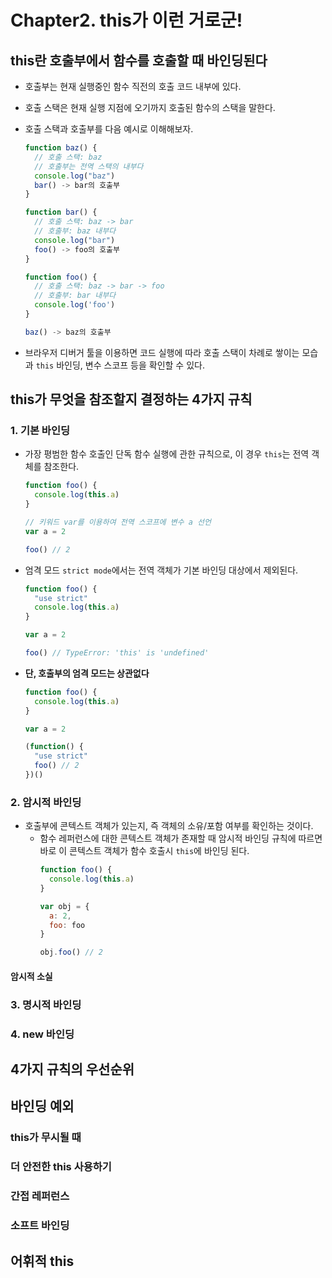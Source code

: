 # Chapter2. this가 이런 거로군!

## this란 호출부에서 함수를 호출할 때 바인딩된다
- 호출부는 현재 실행중인 함수 직전의 호출 코드 내부에 있다.
- 호출 스택은 현재 실행 지점에 오기까지 호출된 함수의 스택을 말한다.
- 호출 스택과 호출부를 다음 예시로 이해해보자.
  ```js
  function baz() {
    // 호출 스택: baz
    // 호출부는 전역 스택의 내부다
    console.log("baz")
    bar() -> bar의 호출부
  }

  function bar() {
    // 호출 스택: baz -> bar
    // 호출부: baz 내부다
    console.log("bar")
    foo() -> foo의 호출부
  }

  function foo() {
    // 호출 스택: baz -> bar -> foo
    // 호출부: bar 내부다
    console.log('foo')
  }

  baz() -> baz의 호출부
  ```

- 브라우저 디버거 툴을 이용하면 코드 실행에 따라 호출 스택이 차례로 쌓이는 모습과 `this` 바인딩, 변수 스코프 등을 확인할 수 있다.
 
## this가 무엇을 참조할지 결정하는 4가지 규칙 
### 1. 기본 바인딩
- 가장 평범한 함수 호출인 단독 함수 실행에 관한 규칙으로, 이 경우 `this`는 전역 객체를 참조한다.
  ```js
  function foo() {
    console.log(this.a)
  }

  // 키워드 var를 이용하여 전역 스코프에 변수 a 선언
  var a = 2 

  foo() // 2
  ```
- 엄격 모드 `strict mode`에서는 전역 객체가 기본 바인딩 대상에서 제외된다.
  ```js
  function foo() {
    "use strict"
    console.log(this.a)
  }
  
  var a = 2 
  
  foo() // TypeError: 'this' is 'undefined' 
  ```
- **단, 호출부의 엄격 모드는 상관없다**
  ```js
  function foo() {
    console.log(this.a)
  }
  
  var a = 2 
  
  (function() {
    "use strict"
    foo() // 2
  })()
  ```
### 2. 암시적 바인딩
- 호출부에 콘텍스트 객체가 있는지, 즉 객체의 소유/포함 여부를 확인하는 것이다.
  - 함수 레퍼런스에 대한 콘텍스트 객체가 존재할 때 암시적 바인딩 규칙에 따르면 바로 이 콘텍스트 객체가 함수 호출시 `this`에 바인딩 된다.  
    ```js
    function foo() {
      console.log(this.a)
    }
  
    var obj = {
      a: 2,
      foo: foo
    }
  
    obj.foo() // 2
    ```
#### 암시적 소실
### 3. 명시적 바인딩
### 4. new 바인딩

## 4가지 규칙의 우선순위

## 바인딩 예외
### this가 무시될 때
### 더 안전한 this 사용하기
### 간접 레퍼런스
### 소프트 바인딩

## 어휘적 this
